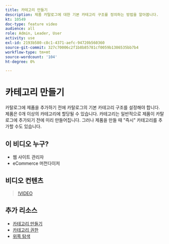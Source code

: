 ```yaml
---
title: 카테고리 만들기
description: 제품 카탈로그에 대한 기본 카테고리 구조를 정의하는 방법을 알아봅니다.
kt: 10549
doc-type: feature video
audience: all
role: Admin, Leader, User
activity: use
exl-id: 2193b580-c8c1-4371-aefc-94720b560360
source-git-commit: 327c70006c2f1b8b85781cf0059b1386535bb7b4
workflow-type: tm+mt
source-wordcount: '104'
ht-degree: 0%

---
```


# 카테고리 만들기

카탈로그에 제품을 추가하기 전에 카탈로그의 기본 카테고리 구조를 설정해야 합니다. 제품은 0개 이상의 카테고리에 할당될 수 있습니다. 카테고리는 일반적으로 제품이 카탈로그에 추가되기 전에 미리 만들어집니다. 그러나 제품을 만들 때 &quot;즉시&quot; 카테고리를 추가할 수도 있습니다.

## 이 비디오 누구?

- 웹 사이트 관리자
- eCommerce 머천다이저

## 비디오 컨텐츠

>[!VIDEO](https://video.tv.adobe.com/v/343746?quality=12&learn=on)

## 추가 리소스

- [카테고리 만들기](https://docs.magento.com/user-guide/catalog/category-create.html)
- [카테고리 권한](https://docs.magento.com/user-guide/catalog/category-permissions.html)
- [위쪽 탐색](https://docs.magento.com/user-guide/catalog/navigation-top.html)
